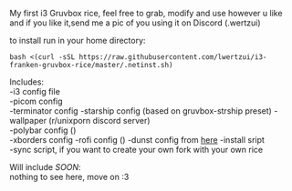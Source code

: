 My first i3 Gruvbox rice, 
feel free to grab, modify and use however u like and if you like it,send me a pic of you using it on Discord (.wertzui)

to install run in your home directory:  
```
bash <(curl -sSL https://raw.githubusercontent.com/lwertzui/i3-franken-gruvbox-rice/master/.netinst.sh)
```

Includes:  
-i3 config file  
-picom config  
-terminator config
-starship config  (based on gruvbox-strship preset)
-wallpaper  (r/unixporn discord server)  
-polybar config  ()  
-xborders config
-rofi config () 
-dunst config from [here](https://github.com/tinted-theming/base16-dunst/)
-install sript   
-sync script, if you want to create your own fork with your own rice  

Will include *SOON*:  
nothing to see here, move on :3
